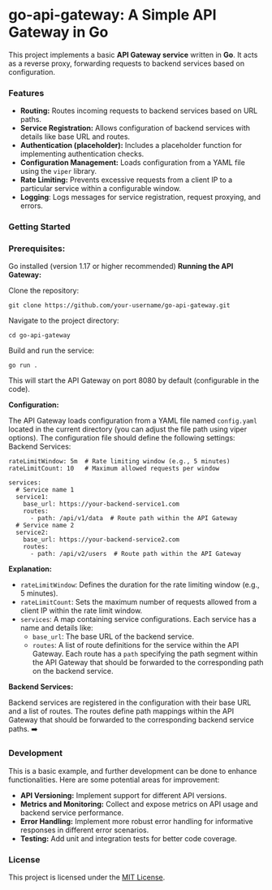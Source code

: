 
# go-api-gateway: A Simple API Gateway in Go 
This project implements a basic **API Gateway service** written in **Go**. It acts as a reverse proxy, forwarding requests to backend services based on configuration.

### Features 

- **Routing:** Routes incoming requests to backend services based on URL paths.
- **Service Registration:** Allows configuration of backend services with details like base URL and routes.
- **Authentication (placeholder):** Includes a placeholder function for implementing authentication checks.
- **Configuration Management:** Loads configuration from a YAML file using the `viper` library.
- **Rate Limiting:** Prevents excessive requests from a client IP to a particular service within a configurable window.
- **Logging**: Logs messages for service registration, request proxying, and errors.

### Getting Started

### Prerequisites:

Go installed (version 1.17 or higher recommended)
**Running the API Gateway:**

Clone the repository:

    git clone https://github.com/your-username/go-api-gateway.git

Navigate to the project directory:

    cd go-api-gateway

Build and run the service:

    go run .


This will start the API Gateway on port 8080 by default (configurable in the code).

**Configuration:**

The API Gateway loads configuration from a YAML file named `config.yaml` located in the current directory (you can adjust the file path using viper options). The configuration file should define the following settings:
Backend Services:

    rateLimitWindow: 5m  # Rate limiting window (e.g., 5 minutes)
    rateLimitCount: 10   # Maximum allowed requests per window
    
    services:
      # Service name 1
      service1:
        base_url: https://your-backend-service1.com
        routes:
          - path: /api/v1/data  # Route path within the API Gateway
      # Service name 2
      service2:
        base_url: https://your-backend-service2.com
        routes:
          - path: /api/v2/users  # Route path within the API Gateway



**Explanation:**

-   `rateLimitWindow`: Defines the duration for the rate limiting window (e.g., 5 minutes).
-   `rateLimitCount`: Sets the maximum number of requests allowed from a client IP within the rate limit window.
-   `services`: A map containing service configurations. Each service has a name and details like:
    -   `base_url`: The base URL of the backend service.
    -   `routes`: A list of route definitions for the service within the API Gateway. Each route has a `path` specifying the path segment within the API Gateway that should be forwarded to the corresponding path on the backend service.

**Backend Services:**

Backend services are registered in the configuration with their base URL and a list of routes. The routes define path mappings within the API Gateway that should be forwarded to the corresponding backend service paths. ➡️

### Development ️

This is a basic example, and further development can be done to enhance functionalities. Here are some potential areas for improvement:

-   **API Versioning:** Implement support for different API versions.
-   **Metrics and Monitoring:** Collect and expose metrics on API usage and backend service performance.
-   **Error Handling:** Implement more robust error handling for informative responses in different error scenarios.
-   **Testing:** Add unit and integration tests for better code coverage.

### License

This project is licensed under the [MIT License](https://opensource.org/licenses/MIT).